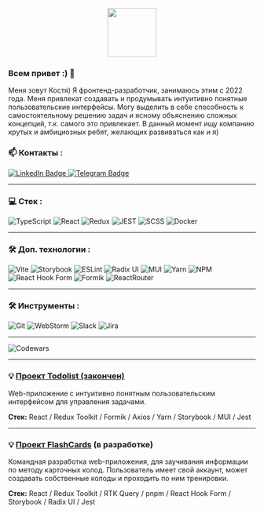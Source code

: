 <div id="header" align="center">
 <img src="https://media.giphy.com/media/v1.Y2lkPTc5MGI3NjExYTZmejEydDY5ajZkcjhmdzh0aHp6YWp4NDhqMW9lZ2htMW51NWM3MSZlcD12MV9pbnRlcm5hbF9naWZfYnlfaWQmY3Q9cw/FTFI4bczpUYAp4xuSt/giphy.gif" width="100"/>
</div>

### Всем привет :) 👋 <br/>

Меня зовут Костя)
Я фронтенд-разработчик, занимаюсь этим с 2022 года. Меня привлекат создавать и продумывать интуитивно понятные пользовательские интерфейсы. Могу выделить в себе способность к самостоятельному решению задач и ясному объяснению сложных концепций, т.к. самого это привлекает. В данный момент ищу компанию крутых и амбициозных ребят, желающих развиваться как и я)


### 📫 Контакты :
<div id="badges">
  <a href="https://www.linkedin.com/in/konstantin-lisitsky-422a4b2b4/">
    <img src="https://img.shields.io/badge/LinkedIn-blue?style=for-the-badge&logo=linkedin&logoColor=white" alt="LinkedIn Badge"/>
  </a>
  <a href="https://t.me/k_lisitsky">
    <img src="https://img.shields.io/badge/Telegram-32a9df?style=for-the-badge&logo=telegram&logoColor=white" alt="Telegram Badge"/>
  </a>
</div>


----


### 💻 Стек : <br/>

![TypeScript](https://img.shields.io/badge/TypeSctipt-316192?style=for-the-badge&logo=typescript&logoColor=white)
![React](https://img.shields.io/badge/react-%2320232a.svg?style=for-the-badge&logo=react&logoColor=%2361DAFB)
![Redux](https://img.shields.io/badge/redux-%23593d88.svg?style=for-the-badge&logo=redux&logoColor=white)
![JEST](https://img.shields.io/badge/Jest-323330?style=for-the-badge&logo=Jest&logoColor=white)
![SCSS](https://img.shields.io/badge/SCSS-black?style=for-the-badge&logo=eslint&logoColor=white)
![Docker](https://img.shields.io/badge/Docker-316192?style=for-the-badge&logo=docker&logoColor=white)


----


### 🛠️ Доп. технологии : <br/>

![Vite](https://img.shields.io/badge/vite-%23646CFF.svg?style=for-the-badge&logo=vite&logoColor=white)
![Storybook](https://img.shields.io/badge/-Storybook-FF4785?style=for-the-badge&logo=storybook&logoColor=white)
![ESLint](https://img.shields.io/badge/ESLint-4B3263?style=for-the-badge&logo=eslint&logoColor=white)
![Radix UI](https://img.shields.io/badge/radix%20ui-161618.svg?style=for-the-badge&logo=radix-ui&logoColor=white)
![MUI](https://img.shields.io/badge/MUI-%230081CB.svg?style=for-the-badge&logo=mui&logoColor=white)
![Yarn](https://img.shields.io/badge/yarn-%232C8EBB.svg?style=for-the-badge&logo=yarn&logoColor=white)
![NPM](https://img.shields.io/badge/NPM-%23CB3837.svg?style=for-the-badge&logo=npm&logoColor=white)
![React Hook Form](https://img.shields.io/badge/React%20Hook%20Form-%23EC5990.svg?style=for-the-badge&logo=reacthookform&logoColor=white)
![Formik](https://img.shields.io/badge/Formik-0052cc?style=for-the-badge&logo=eslint&logoColor=white)
![ReactRouter](https://img.shields.io/badge/React_Router-CA4245?style=for-the-badge&logo=react-router&logoColor=white)


----


### 🛠️ Инструменты : <br/>

![Git](https://img.shields.io/badge/git-%23F05033.svg?style=for-the-badge&logo=git&logoColor=white)
![WebStorm](https://img.shields.io/badge/webstorm-143?style=for-the-badge&logo=webstorm&logoColor=white&color=black)
![Slack](https://img.shields.io/badge/Slack-4A154B?style=for-the-badge&logo=slack&logoColor=white)
![Jira](https://img.shields.io/badge/jira-%230A0FFF.svg?style=for-the-badge&logo=jira&logoColor=white)


----


![Codewars](https://github.r2v.ch/codewars?user=ShaniDesu&theme=gradient)


----


### 💡 [Проект Todolist (закончен)](https://it-incubator-todolist.vercel.app/login) <br/>
Web-приложение с интуитивно понятным пользовательским интерфейсом для управления задачами.<br/>

**Стек:** React / Redux Toolkit / Formik / Axios / Yarn / Storybook / MUI / Jest


----


### 💡 [Проект FlashCards](https://github.com/SempaiDarcy/flash_cards)  (в разработке) <br/>
Командная разработка web-приложения, для заучивания информации по методу карточных колод. Пользователь имеет свой аккаунт, может создавать собственные колоды и проходить по ним тренировки.<br/>

**Стек:** React / Redux Toolkit / RTK Query / pnpm / React Hook Form / Storybook / Radix UI / Jest










